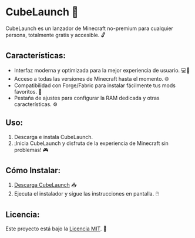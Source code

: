 # CubeLaunch 🚀

CubeLaunch es un lanzador de Minecraft no-premium para cualquier persona, totalmente gratis y accesible. 🔓

## Características:

- Interfaz moderna y optimizada para la mejor experiencia de usuario. 💻🎉
- Acceso a todas las versiones de Minecraft hasta el momento. 🌐
- Compatibilidad con Forge/Fabric para instalar fácilmente tus mods favoritos. 🧩
- Pestaña de ajustes para configurar la RAM dedicada y otras características. ⚙️

## Uso:

1. Descarga e instala CubeLaunch.
2. ¡Inicia CubeLaunch y disfruta de la experiencia de Minecraft sin problemas! 🎮

## Cómo Instalar:

1. [Descarga CubeLaunch](https://cubelaunch.example.com) 📥
2. Ejecuta el instalador y sigue las instrucciones en pantalla. 🖱️

## Licencia:

Este proyecto está bajo la [Licencia MIT](LICENSE). 📜
